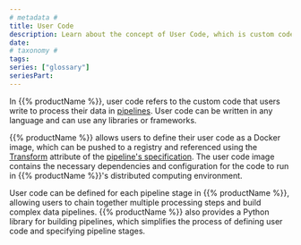 ```yaml
---
# metadata # 
title: User Code
description: Learn about the concept of User Code, which is custom code that users write to process their data in pipelines.
date: 
# taxonomy #
tags: 
series: ["glossary"]
seriesPart:
--- 
```


In {{% productName %}}, user code refers to the custom code that users write to process their data in [pipelines](TBD). User code can be written in any language and can use any libraries or frameworks.

{{% productName %}} allows users to define their user code as a Docker image, which can be pushed to a registry and referenced using the [Transform](TBD) attribute of the [pipeline's specification](TBD). The user code image contains the necessary dependencies and configuration for the code to run in {{% productName %}}'s distributed computing environment.

User code can be defined for each pipeline stage in {{% productName %}}, allowing users to chain together multiple processing steps and build complex data pipelines. {{% productName %}} also provides a Python library for building pipelines, which simplifies the process of defining user code and specifying pipeline stages.